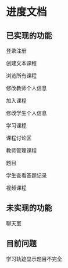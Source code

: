 # 进度文档

## 已实现的功能

登录注册

创建文本课程

浏览所有课程

修改教师个人信息

加入课程

修改学生个人信息

学习课程

课程讨论区

教师管理课程

题目

学生查看答题记录

视频课程

## 未实现的功能



聊天室

## 目前问题

学习轨迹显示题目不完全
